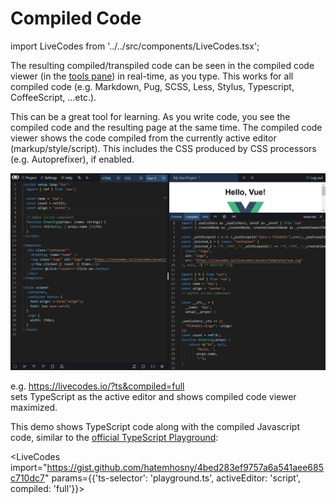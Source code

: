 # Compiled Code

import LiveCodes from '../../src/components/LiveCodes.tsx';

The resulting compiled/transpiled code can be seen in the compiled code viewer (in the [tools pane](./tools-pane.md)) in real-time, as you type. This works for all compiled code (e.g. Markdown, Pug, SCSS, Less, Stylus, Typescript, CoffeeScript, ...etc.).

This can be a great tool for learning. As you write code, you see the compiled code and the resulting page at the same time. The compiled code viewer shows the code compiled from the currently active editor (markup/style/script). This includes the CSS produced by CSS processors (e.g. Autoprefixer), if enabled.

![Compiled Code Viewer](./../../static/img/screenshots/compiled-code-1.jpg)

e.g. https://livecodes.io/?ts&compiled=full <br />
sets TypeScript as the active editor and shows compiled code viewer maximized.

This demo shows TypeScript code along with the compiled Javascript code, similar to the [official TypeScript Playground](https://www.typescriptlang.org/play):

<LiveCodes import="https://gist.github.com/hatemhosny/4bed283ef9757a6a541aee685c710dc7" params={{'ts-selector': 'playground.ts', activeEditor: 'script', compiled: 'full'}}></LiveCodes>
